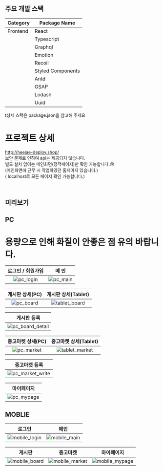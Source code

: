 
## 주요 개발 스택
| Category | Package Name      |
| -------- | ----------------- |
| Frontend | React             |
|          | Typescript        |
|          | Graphql           |
|          | Emotion           |
|          | Recoil            |
|          | Styled Components |
|          | Antd              |
|          | GSAP              |
|          | Lodash            |
|          | Uuid              |

❗️상세 스택은 package.json을 참고해 주세요

# 프로젝트 상세

http://heejae-deploy.shop/<br/>
보안 문제로 인하여 api는 제공되지 않습니다. <br/>
별도 설치 없이는 메인화면(정적페이지)만 확인 가능합니다.😢<br/>
(메인화면에 근무 시 작업하였던 홈페이지 있습니다.)<br/>
( localhost로 모든 페이지 확인 가능합니다.)

</details>
<br/>

## 미리보기

## PC
# 용량으로 인해 화질이 안좋은 점 유의 바랍니다.

|                                        로그인 / 회원가입                                                  |                                           메 인                                             |
| :--------------------------------------------------------: | :--------------------------------------------------------: |
| ![pc_login](https://github.com/IMHEEJAE/my-project/assets/124327891/997d8ec2-7bea-475a-8807-34ef54156487) | ![pc_main](https://github.com/IMHEEJAE/my-project/assets/124327891/44686cc7-c0ec-4d8a-b04c-40cc507383d1) |





|                                 게시판 상세(PC)                                   |                       게시판 상세(Tablet)                                           |
| :--------------------------------------------------------: | :--------------------------------------------------------: |
| ![pc_board](https://github.com/IMHEEJAE/my-project/assets/124327891/24b512df-56a9-4c8f-8362-ad5c47b3dab6) | ![tablet_board](https://github.com/IMHEEJAE/my-project/assets/124327891/a3456959-cb0e-422f-8ae3-c2de23006b67) |

|                                           게시판 등록                                            |
| :-----------------------------------------------------------------------------------------------------------------------------: |
| ![pc_board_detail](https://github.com/IMHEEJAE/my-project/assets/124327891/2ce5f176-71b3-4c5c-bbe2-7d053cffc414) |

|                                 중고마켓 상세(PC)                                   |                       중고마켓 상세(Tablet)                                           |
| :--------------------------------------------------------: | :--------------------------------------------------------: |
| ![pc_market](https://github.com/IMHEEJAE/my-project/assets/124327891/80d114a3-fb25-456e-b764-ccce25a8ea21) | ![tablet_market](https://github.com/IMHEEJAE/my-project/assets/124327891/e59ac669-9133-4dfb-a592-9e3a0f2c871e) |

|                                           중고마켓 등록                                            |
| :-----------------------------------------------------------------------------------------------------------------------------: |
| ![pc_market_write](https://github.com/IMHEEJAE/my-project/assets/124327891/5626b8e5-7553-4a68-9839-df43a7639b99) |

|                                           마이페이지                                            |
| :-----------------------------------------------------------------------------------------------------------------------------: |
| ![pc_mypage](https://github.com/IMHEEJAE/my-project/assets/124327891/574a3e85-97c2-4fce-acee-1e212fc759a3) |











## MOBLIE

|                                                           로그인                                                            |                                                       메인                                                        |
| :-----------------------------------------------------------------------------------------------------------------------: | :-----------------------------------------------------------------------------------------------------------------------: |
| ![mobile_login](https://github.com/IMHEEJAE/my-project/assets/124327891/ebb84dd1-3479-4ad2-91e5-c0be44342abe) | ![mobile_main](https://github.com/IMHEEJAE/my-project/assets/124327891/35a71b9a-cc8d-444c-ad4d-b6bbdcdc9238) |

|                                                           게시판                                                            |                                                     중고마켓                                                      |                                                       마이페이지                                                        |
| :-----------------------------------------------------------------------------------------------------------------------: | :-----------------------------------------------------------------------------------------------------------------------: | :-----------------------------------------------------------------------------------------------------------------------: |
| ![mobile_board](https://github.com/IMHEEJAE/my-project/assets/124327891/4268d8c2-14d1-4962-a165-32bb0e3d1dc8) | ![mobile_market](https://github.com/IMHEEJAE/my-project/assets/124327891/a32fb88b-aec9-4c16-895d-b91c5aeb8ea5) | ![mobile_mypage](https://github.com/IMHEEJAE/my-project/assets/124327891/2d5872d1-cc8a-4565-98dd-46a41081c923) |
